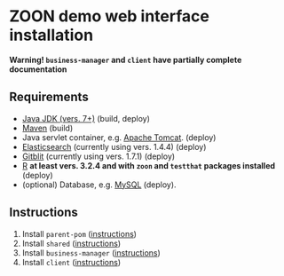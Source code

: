 # ZOON demo web interface installation

**Warning! `business-manager` and `client` have partially complete documentation**

## Requirements

 * [Java JDK (vers. 7+)](http://www.oracle.com/technetwork/java/javase/downloads/jdk8-downloads-2133151.html "Oracle downloads") (build, deploy)
 * [Maven](https://maven.apache.org/ "Maven") (build)
 * Java servlet container, e.g. [Apache Tomcat](https://tomcat.apache.org/ "Tomcat home"). (deploy)
 * [Elasticsearch](http://www.elastic.co/ "Elasticsearch home") (currently using vers. 1.4.4) (deploy)
 * [Gitblit](http://www.gitblit.com/ "Gitblit home") (currently using vers. 1.7.1) (deploy)
 * [R](https://www.r-project.org/ "R home") **at least vers. 3.2.4 and with `zoon` and `testthat` packages installed** (deploy)
 * (optional) Database, e.g. [MySQL](https://dev.mysql.com/downloads/mysql/ "MySQL downloads") (deploy).

## Instructions

 1. Install `parent-pom` ([instructions](https://github.com/gef-work/website/raw/master/parent-pom/INSTALL.md "Install instructions"))
 1. Install `shared` ([instructions](https://github.com/gef-work/website/raw/master/shared/INSTALL.md "Install instructions"))
 1. Install `business-manager` ([instructions](https://github.com/gef-work/website/raw/master/business-manager/INSTALL.md "Install instructions"))
 1. Install `client` ([instructions](https://github.com/gef-work/website/raw/master/client/INSTALL.md "Install instructions"))